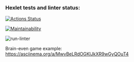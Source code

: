 ### Hexlet tests and linter status:
[![Actions Status](https://github.com/AvailableGrigory/frontend-project-lvl1/workflows/hexlet-check/badge.svg)](https://github.com/AvailableGrigory/frontend-project-lvl1/actions)

[![Maintainability](https://api.codeclimate.com/v1/badges/a99a88d28ad37a79dbf6/maintainability)](https://codeclimate.com/github/codeclimate/codeclimate/maintainability)

![run-linter](https://github.com/AvailableGrigory/frontend-project-lvl1/actions/workflows/run-linter.yml/badge.svg)

Brain-even game example: https://asciinema.org/a/MwvBeLRdOGKlJkXR9wGyQOuT4

